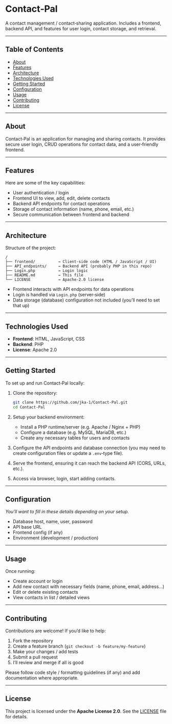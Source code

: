 # Contact‑Pal

A contact management / contact‑sharing application. Includes a frontend, backend API, and features for user login, contact storage, and retrieval.  

---

## Table of Contents

- [About](#about)  
- [Features](#features)  
- [Architecture](#architecture)  
- [Technologies Used](#technologies-used)  
- [Getting Started](#getting-started)  
- [Configuration](#configuration)  
- [Usage](#usage)  
- [Contributing](#contributing)  
- [License](#license)  

---

## About

Contact‑Pal is an application for managing and sharing contacts. It provides secure user login, CRUD operations for contact data, and a user‑friendly frontend.  

---

## Features

Here are some of the key capabilities:

- User authentication / login  
- Frontend UI to view, add, edit, delete contacts  
- Backend API endpoints for contact operations  
- Storage of contact information (name, phone, email, etc.)  
- Secure communication between frontend and backend  

---

## Architecture

Structure of the project:

```
/
├── frontend/          → Client‑side code (HTML / JavaScript / UI)
├── API_endpoints/     → Backend API (probably PHP in this repo)
├── Login.php          → Login logic
├── README.md          → This file
└── LICENSE            → Apache‑2.0 license
```

- Frontend interacts with API endpoints for data operations  
- Login is handled via `Login.php` (server‑side)  
- Data storage (database) configuration not included (you’ll need to set that up)  

---

## Technologies Used

- **Frontend**: HTML, JavaScript, CSS  
- **Backend**: PHP  
- **License**: Apache 2.0  

---

## Getting Started

To set up and run Contact‑Pal locally:

1. Clone the repository:

   ```bash
   git clone https://github.com/jka-1/Contact-Pal.git
   cd Contact-Pal
   ```

2. Setup your backend environment:  
   - Install a PHP runtime/server (e.g. Apache / Nginx + PHP)  
   - Configure a database (e.g. MySQL, MariaDB, etc.)  
   - Create any necessary tables for users and contacts  

3. Configure the API endpoints and database connection (you may need to create configuration files or update a `.env`‑type file).  

4. Serve the frontend, ensuring it can reach the backend API (CORS, URLs, etc.).  

5. Access via browser, login, start adding contacts.  

---

## Configuration

*You’ll want to fill in these details depending on your setup.*

- Database host, name, user, password  
- API base URL  
- Frontend config (if any)  
- Environment (development / production)  

---

## Usage

Once running:

- Create account or login  
- Add new contact with necessary fields (name, phone, email, address…)  
- Edit or delete existing contacts  
- View contacts in list / detailed views  


---

## Contributing

Contributions are welcome! If you’d like to help:

1. Fork the repository  
2. Create a feature branch (`git checkout -b feature/my-feature`)  
3. Make your changes / add tests  
4. Submit a pull request  
5. I’ll review and merge if all is good  

Please follow code style / formatting guidelines (if any) and add documentation where appropriate.

---

## License

This project is licensed under the **Apache License 2.0**. See the [LICENSE](LICENSE) file for details.
